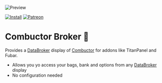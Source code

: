 ![Preview](http://jaliborc.com/images/addons/large/combuctor/broker.jpg)

[![Install](http://jaliborc.com/images/external/twitch_client.png)](https://www.curseforge.com/wow/addons/combuctor-broker/download?client=y)
[![Patreon](http://jaliborc.com/images/external/patreon.png#1)](https://www.patreon.com/jaliborc)


# Combuctor Broker :electric_plug:
Provides a [DataBroker](https://github.com/tekkub/libdatabroker-1-1) display of [Combuctor](https://github.com/tullamods/Combuctor) for addons like TitanPanel and Fubar.

* Allows you yo access your bags, bank and options from any [DataBroker](https://github.com/tekkub/libdatabroker-1-1) display
* No configuration needed
